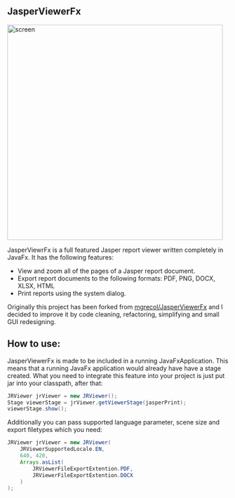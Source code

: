JasperViewerFx
------------------

<img width="491" alt="screen" src="https://cloud.githubusercontent.com/assets/1503214/17997893/0ce56d50-6b7a-11e6-8a6a-6a09b402c395.png">

JasperViewrFx is a full featured Jasper report viewer written completely in JavaFx. 
It has the following features:
* View and zoom  all of the pages of a Jasper report document.
* Export report documents to the following formats: PDF, PNG, DOCX, XLSX, HTML
* Print reports using the system dialog.
 
Originally this project has been forked from [mgrecol/JasperViewerFx](https://github.com/mgrecol/JasperViewerFx) and I decided to improve it by code cleaning, refactoring, simplifying and small GUI redesigning.

How to use:
------------
JasperViewerFx is made to be included in a running JavaFxApplication. This means that a running JavaFx application would already have have a stage created. What you need to integrate this feature into your project is just put jar into your classpath, after that:
```java
JRViewer jrViewer = new JRViewer();
Stage viewerStage = jrViewer.getViewerStage(jasperPrint);
viewerStage.show();
```
Additionally you can pass supported language parameter, scene size and export filetypes which you need:
```java
JRViewer jrViewer = new JRViewer(
    JRViewerSupportedLocale.EN,
    640, 420,
    Arrays.asList(
        JRViewerFileExportExtention.PDF,
        JRViewerFileExportExtention.DOCX
    )
);
```
